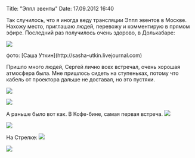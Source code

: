 Title: "Эппл эвенты"
Date: 17.09.2012 16:40

Так случилось, что я иногда веду трансляции Эппл эвентов в Москве. Нахожу место, приглашаю людей, перевожу и комментирую в прямом эфире. Последний раз получилось очень здорово, в Долькабаре:

![](http://lh5.googleusercontent.com/-kNI6fn0Sm9Y/UHGMi93ombI/AAAAAAAACtc/g-WtBc4aD14/s1000/UTK_4216.JPG)

<figcaption>фото: [Саша Уткин](http://sasha-utkin.livejournal.com)</figcaption>

Пришло много людей, Сергей лично всех встречал, очень хорошая атмосфера была. Мне пришлось сидеть на ступеньках, потому что кабель от проектора дальше не доставал, но это пустяки.

<!--more-->

![](http://lh3.googleusercontent.com/-jMx6tvdG3vo/UHGMifbwLXI/AAAAAAAACtY/4UCHxuhjQ4E/s1000/UTK_4205.JPG)

![](http://lh6.googleusercontent.com/-cZcLHBJl0mM/UHGMiu0urBI/AAAAAAAACtg/dphFh74J9Wc/s1000/UTK_4212.JPG)

А раньше было вот как. В Кофе-бине, самая первая встреча.
![](http://lh6.googleusercontent.com/-uKu2E-8vTf4/UHGPIyRjYII/AAAAAAAACuU/boORp-H4i90/s1000/IMG_0273.JPG)

![](http://lh6.googleusercontent.com/-gj0KubCIRkU/UHGPHQHp9GI/AAAAAAAACuE/GEypIA24UFA/s1000/IMG_0263.JPG)

На Стрелке:
![](http://lh4.googleusercontent.com/-UU94YW-peVw/UHGPHBV8U_I/AAAAAAAACt8/Wm_erKCP-Qo/s1000/0_5f58f_a7bb41e9_XXXL.jpeg)

![](http://lh6.googleusercontent.com/-UQ19Tgz2xMY/UHGPHbpJO6I/AAAAAAAACuA/AkbvJPhRa1g/s1000/0_5f590_2972cefa_XXXL.jpeg)